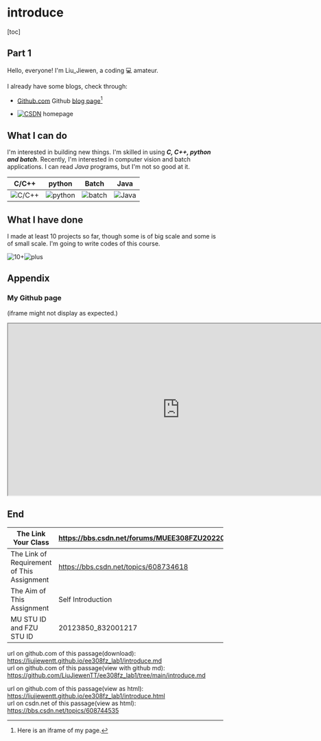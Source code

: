 # introduce

[toc]

## Part 1

Hello, everyone! I'm Liu_Jiewen, a coding :computer: amateur.

I already have some blogs, check through:

- [Github.com](https://github.com/LiuJiewenTT)
  Github [blog page](https://liujiewentt.github.io/)[^1]

- [![CSDN](https://img-home.csdnimg.cn/images/20201124032511.png)](https://blog.csdn.net/qq_42944198?spm=1010.2135.3001.5343) homepage

## What I can do

I'm interested in building new things. I'm skilled in using ***C, C++, python and batch***. Recently, I'm interested in computer vision and batch applications. I can read *Java* programs, but I'm not so good at it.

| C/C++                                                        | python                                                       | Batch                                                        | Java                                                         |
|:------------------------------------------------------------: |:------------------------------------------------------------: |:------------------------------------------------------------:|:------------------------------------------------------------:|
| ![C/C++](https://tse1-mm.cn.bing.net/th/id/OIP-C.1a3esWlvPegjJthzHKW5FQHaDi?w=296&h=167&c=7&r=0&o=5&pid=1.7) | ![python](https://tse2-mm.cn.bing.net/th/id/OIP-C.XCpt5dMRk7Pz2tQM0j5NOwHaCg?w=333&h=118&c=7&r=0&o=5&pid=1.7) | ![batch](https://tse4-mm.cn.bing.net/th/id/OIP-C.5OKGKOhXiJOrqUcLripY-AAAAA?w=152&h=175&c=7&r=0&o=5&pid=1.7) | ![Java](https://tse3-mm.cn.bing.net/th/id/OIP-C.d9VCx8FpuV2PQ7gnfME7dwHaER?w=267&h=180&c=7&r=0&o=5&pid=1.7) |



## What I have done

I made at least 10 projects so far, though some is of big scale and some is of small scale. I'm going to write codes of this course.

![10+](https://tse2-mm.cn.bing.net/th/id/OIP-C.Q11t0u1tXs0ge4-Uw9yEhAHaKl?w=198&h=282&c=7&r=0&o=5&pid=1.7)![plus](https://www.selfridges.com/GB/en/features/dam/selfridges-demo/phase2-images/sel-plus-logo-animated-2.gif)

## Appendix

### My Github page

[^1]: Here is an iframe of my page.

(iframe might not display as expected.)

<iframe src="https://liujiewentt.github.io" width="800" height="400" frameborder="1">Github page</iframe>

## End

| The Link Your Class | https://bbs.csdn.net/forums/MUEE308FZU202201 |
| ----------------- |--------------- |
| The Link of Requirement of This Assignment | https://bbs.csdn.net/topics/608734618 |
| The Aim of This Assignment | Self Introduction |
| MU STU ID and FZU STU ID | 20123850_832001217 |

url on github.com of this passage(download): https://liujiewentt.github.io/ee308fz_lab1/introduce.md<br/>
url on github.com of this passage(view with github md): https://github.com/LiuJiewenTT/ee308fz_lab1/tree/main/introduce.md

url on github.com of this passage(view as html): https://liujiewentt.github.io/ee308fz_lab1/introduce.html<br/>
url on csdn.net of this passage(view as html): https://bbs.csdn.net/topics/608744535

